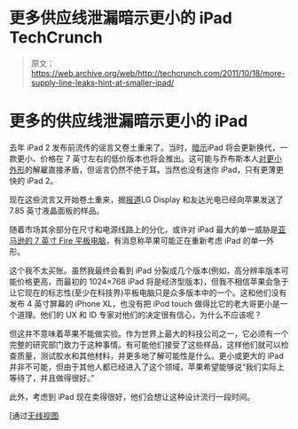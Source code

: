 # 更多供应线泄漏暗示更小的 iPad TechCrunch

> 原文：<https://web.archive.org/web/http://techcrunch.com/2011/10/18/more-supply-line-leaks-hint-at-smaller-ipad/>

# 更多的供应线泄漏暗示更小的 iPad

去年 iPad 2 发布前流传的谣言又卷土重来了。当时，[暗示](https://web.archive.org/web/20230203100107/https://techcrunch.com/2010/08/17/the-7-inch-ipad-rumor-rears-its-sexy-head-again/)iPad 将会更新换代，一款更小、价格在 7 英寸左右的低价版本也将会推出。这可能与乔布斯本人[对更小外形](https://web.archive.org/web/20230203100107/https://techcrunch.com/2010/10/18/steve-jobs-no-small-ipad/)的解雇直接矛盾，但谣言仍然不绝于耳。当然也没有迷你 iPad，只有更薄更快的 iPad 2。

现在这些流言又开始卷土重来，据[报道](https://web.archive.org/web/20230203100107/http://udn.com/NEWS/FINANCE/FIN3/6657939.shtml)LG Display 和友达光电已经向苹果发送了 7.85 英寸液晶面板的样品。

随着市场其余部分在尺寸和电源线路上的分化，或许对 iPad 最大的单一威胁是[亚马逊的 7 英寸 Fire 平板电脑](https://web.archive.org/web/20230203100107/https://techcrunch.com/2011/09/28/amazon-kindle-fir/)，有消息称苹果可能正在重新考虑 iPad 的单一外形。

这个我不太买账。虽然我最终会看到 iPad 分裂成几个版本(例如，高分辨率版本可能价格更高，而最初的 1024×768 iPad 将是经济型版本)，但我不相信苹果会急于让它现在的标志性(至少在科技界)平板电脑只是众多版本中的一个。这和他们没有发布 4 英寸屏幕的 iPhone XL，也没有把 iPod touch 做得比它的老大哥更小是一个道理。他们的 UX 和 ID 专家对他们的决定很有信心，为什么不应该呢？

但这并不意味着苹果不能做实验。作为世界上最大的科技公司之一，它必须有一个完整的研究部门致力于这种事情。有可能他们接受了这些样品，这样他们就可以检查质量，测试胶水和其他材料，并更多地了解可能性是什么。更小或更大的 iPad 并非不可能，但由于其他人都已经进入了这个领域，苹果希望能够说“我们实际上等待了，并且做得很好。”

此外，考虑到 iPad 现在卖得很好，他们会想让这种设计流行一段时间。

[通过[无线视图](https://web.archive.org/web/20230203100107/http://www.unwiredview.com/2011/10/18/apple-orders-7-85-ipad-mini-display-samples-from-lg-display-and-au-optronics/)